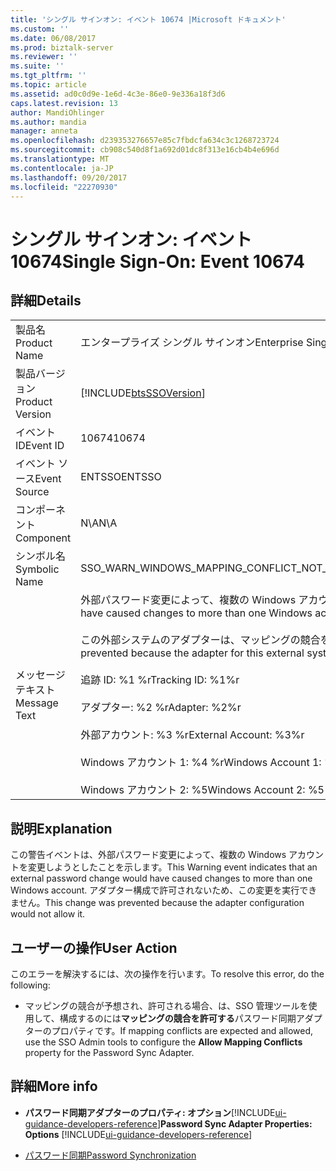 ```yaml
---
title: 'シングル サインオン: イベント 10674 |Microsoft ドキュメント'
ms.custom: ''
ms.date: 06/08/2017
ms.prod: biztalk-server
ms.reviewer: ''
ms.suite: ''
ms.tgt_pltfrm: ''
ms.topic: article
ms.assetid: ad0c0d9e-1e6d-4c3e-86e0-9e336a18f3d6
caps.latest.revision: 13
author: MandiOhlinger
ms.author: mandia
manager: anneta
ms.openlocfilehash: d239353276657e85c7fbdcfa634c3c1268723724
ms.sourcegitcommit: cb908c540d8f1a692d01dc8f313e16cb4b4e696d
ms.translationtype: MT
ms.contentlocale: ja-JP
ms.lasthandoff: 09/20/2017
ms.locfileid: "22270930"
---
```

# <a name="single-sign-on-event-10674"></a><span data-ttu-id="64cda-102">シングル サインオン: イベント 10674</span><span class="sxs-lookup"><span data-stu-id="64cda-102">Single Sign-On: Event 10674</span></span>
## <a name="details"></a><span data-ttu-id="64cda-103">詳細</span><span class="sxs-lookup"><span data-stu-id="64cda-103">Details</span></span>  
  
|||  
|-|-|  
|<span data-ttu-id="64cda-104">製品名</span><span class="sxs-lookup"><span data-stu-id="64cda-104">Product Name</span></span>|<span data-ttu-id="64cda-105">エンタープライズ シングル サインオン</span><span class="sxs-lookup"><span data-stu-id="64cda-105">Enterprise Single Sign-On</span></span>|  
|<span data-ttu-id="64cda-106">製品バージョン</span><span class="sxs-lookup"><span data-stu-id="64cda-106">Product Version</span></span>|[!INCLUDE[btsSSOVersion](../includes/btsssoversion-md.md)]|  
|<span data-ttu-id="64cda-107">イベント ID</span><span class="sxs-lookup"><span data-stu-id="64cda-107">Event ID</span></span>|<span data-ttu-id="64cda-108">10674</span><span class="sxs-lookup"><span data-stu-id="64cda-108">10674</span></span>|  
|<span data-ttu-id="64cda-109">イベント ソース</span><span class="sxs-lookup"><span data-stu-id="64cda-109">Event Source</span></span>|<span data-ttu-id="64cda-110">ENTSSO</span><span class="sxs-lookup"><span data-stu-id="64cda-110">ENTSSO</span></span>|  
|<span data-ttu-id="64cda-111">コンポーネント</span><span class="sxs-lookup"><span data-stu-id="64cda-111">Component</span></span>|<span data-ttu-id="64cda-112">N\A</span><span class="sxs-lookup"><span data-stu-id="64cda-112">N\A</span></span>|  
|<span data-ttu-id="64cda-113">シンボル名</span><span class="sxs-lookup"><span data-stu-id="64cda-113">Symbolic Name</span></span>|<span data-ttu-id="64cda-114">SSO_WARN_WINDOWS_MAPPING_CONFLICT_NOT_ALLOWED</span><span class="sxs-lookup"><span data-stu-id="64cda-114">SSO_WARN_WINDOWS_MAPPING_CONFLICT_NOT_ALLOWED</span></span>|  
|<span data-ttu-id="64cda-115">メッセージ テキスト</span><span class="sxs-lookup"><span data-stu-id="64cda-115">Message Text</span></span>|<span data-ttu-id="64cda-116">外部パスワード変更によって、複数の Windows アカウントを変更しようとしました。%r</span><span class="sxs-lookup"><span data-stu-id="64cda-116">An external password change would have caused changes to more than one Windows account.%r</span></span><br /><br /> <span data-ttu-id="64cda-117">この外部システムのアダプターは、マッピングの競合を許可しないよう構成されているため、実行できません。%r</span><span class="sxs-lookup"><span data-stu-id="64cda-117">This has been prevented because the adapter for this external system is configured to not allow mapping conflicts.%r</span></span><br /><br /> <span data-ttu-id="64cda-118">追跡 ID: %1 %r</span><span class="sxs-lookup"><span data-stu-id="64cda-118">Tracking ID: %1%r</span></span><br /><br /> <span data-ttu-id="64cda-119">アダプター: %2 %r</span><span class="sxs-lookup"><span data-stu-id="64cda-119">Adapter: %2%r</span></span><br /><br /> <span data-ttu-id="64cda-120">外部アカウント: %3 %r</span><span class="sxs-lookup"><span data-stu-id="64cda-120">External Account: %3%r</span></span><br /><br /> <span data-ttu-id="64cda-121">Windows アカウント 1: %4 %r</span><span class="sxs-lookup"><span data-stu-id="64cda-121">Windows Account 1: %4%r</span></span><br /><br /> <span data-ttu-id="64cda-122">Windows アカウント 2: %5</span><span class="sxs-lookup"><span data-stu-id="64cda-122">Windows Account 2: %5</span></span>|  
  
## <a name="explanation"></a><span data-ttu-id="64cda-123">説明</span><span class="sxs-lookup"><span data-stu-id="64cda-123">Explanation</span></span>  
 <span data-ttu-id="64cda-124">この警告イベントは、外部パスワード変更によって、複数の Windows アカウントを変更しようとしたことを示します。</span><span class="sxs-lookup"><span data-stu-id="64cda-124">This Warning event indicates that an external password change would have caused changes to more than one Windows account.</span></span> <span data-ttu-id="64cda-125">アダプター構成で許可されないため、この変更を実行できません。</span><span class="sxs-lookup"><span data-stu-id="64cda-125">This change was prevented because the adapter configuration would not allow it.</span></span>  
  
## <a name="user-action"></a><span data-ttu-id="64cda-126">ユーザーの操作</span><span class="sxs-lookup"><span data-stu-id="64cda-126">User Action</span></span>  
 <span data-ttu-id="64cda-127">このエラーを解決するには、次の操作を行います。</span><span class="sxs-lookup"><span data-stu-id="64cda-127">To resolve this error, do the following:</span></span>  
  
-   <span data-ttu-id="64cda-128">マッピングの競合が予想され、許可される場合、は、SSO 管理ツールを使用して、構成するのには**マッピングの競合を許可する**パスワード同期アダプターのプロパティです。</span><span class="sxs-lookup"><span data-stu-id="64cda-128">If mapping conflicts are expected and allowed, use the SSO Admin tools to configure the **Allow Mapping Conflicts** property for the Password Sync Adapter.</span></span>  
  
## <a name="more-info"></a><span data-ttu-id="64cda-129">詳細</span><span class="sxs-lookup"><span data-stu-id="64cda-129">More info</span></span>
  
-   <span data-ttu-id="64cda-130">**パスワード同期アダプターのプロパティ: オプション**[!INCLUDE[ui-guidance-developers-reference](../includes/ui-guidance-developers-reference.md)]</span><span class="sxs-lookup"><span data-stu-id="64cda-130">**Password Sync Adapter Properties: Options** [!INCLUDE[ui-guidance-developers-reference](../includes/ui-guidance-developers-reference.md)]</span></span>
  
-   [<span data-ttu-id="64cda-131">パスワード同期</span><span class="sxs-lookup"><span data-stu-id="64cda-131">Password Synchronization</span></span>](../core/password-synchronization2.md)